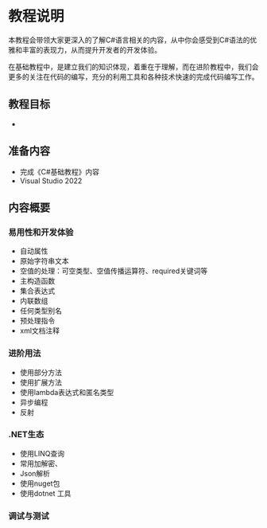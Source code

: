 # 教程说明

本教程会带领大家更深入的了解C#语言相关的内容，从中你会感受到C#语法的优雅和丰富的表现力，从而提升开发者的开发体验。

在基础教程中，是建立我们的知识体现，着重在于理解，而在进阶教程中，我们会更多的关注在代码的编写，充分的利用工具和各种技术快速的完成代码编写工作。

## 教程目标

- 
 
## 准备内容

- 完成《C#基础教程》内容
- Visual Studio 2022

## 内容概要

### 易用性和开发体验

- 自动属性
- 原始字符串文本
- 空值的处理：可空类型、空值传播运算符、required关键词等
- 主构造函数
- 集合表达式
- 内联数组
- 任何类型别名
- 预处理指令
- xml文档注释

### 进阶用法

- 使用部分方法
- 使用扩展方法
- 使用lambda表达式和匿名类型
- 异步编程
- 反射

### .NET生态

- 使用LINQ查询
- 常用加解密、
- Json解析
- 使用nuget包
- 使用dotnet 工具

### 调试与测试
